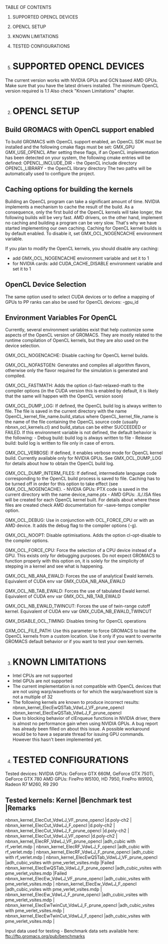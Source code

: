 TABLE OF CONTENTS
1. SUPPORTED OPENCL DEVICES
2. OPENCL SETUP
3. KNOWN LIMITATIONS
4. TESTED CONFIGURATIONS

1. SUPPORTED OPENCL DEVICES
   ========================
The current version works with NVIDIA GPUs and GCN based AMD GPUs.
Make sure that you have the latest drivers installed.
The minimum OpenCL version required is 1.1
Also check "Known Limitations" chapter.

2. OPENCL SETUP
   ============
Build GROMACS with OpenCL support enabled
-----------------------------------------
To build GROMACS with OpenCL support enabled, an OpenCL SDK must be installed
and the following cmake flags must be set:
	GMX_GPU
	GMX_USE_OPENCL
After setting these flags, if an OpenCL implementation has been detected on
your system, the following cmake entries will be defined:
	OPENCL_INCLUDE_DIR - the OpenCL include directory
	OPENCL_LIBRARY - the OpenCL library directory
The two paths will be automatically used to configure the project. 

Caching options for building the kernels
----------------------------------------
Building an OpenCL program can take a significant amount of time. NVIDIA
implements a mechanism to cache the result of the build. As a consequence,
only the first build of the OpenCL kernels will take longer, the following
builds will be very fast. AMD drivers, on the other hand, implement no
caching and building a program can be very slow. That's why we have started
implementing our own caching. Caching for OpenCL kernel builds is by default
enabled. To disable it, set GMX_OCL_NOGENCACHE environment variable.

 If you plan to modify the OpenCL kernels, you should disable any caching:
 * add GMX_OCL_NOGENCACHE environment variable and set it to 1
 * for NVIDIA cards: add CUDA_CACHE_DISABLE environment variable and set it to 1
 
OpenCL Device Selection
-----------------------
The same option used to select CUDA devices or to define a mapping of GPUs to
PP ranks can also be used for OpenCL devices: -gpu_id

Environment Variables For OpenCL
--------------------------------
Currently, several environment variables exist that help customize some aspects
of the OpenCL version of GROMACS. They are mostly related to the runtime
compilation of OpenCL kernels, but they are also used on the device selection.
   
   GMX_OCL_NOGENCACHE: Disable caching for OpenCL kernel builds.
   
   GMX_OCL_NOFASTGEN: Generates and compiles all algorithm flavors, otherwise
   only the flavor required for the simulation is generated and compiled.
   
   GMX_OCL_FASTMATH: Adds the option cl-fast-relaxed-math to the compiler
   options (in the CUDA version this is enabled by default, it is likely that
   the same will happen with the OpenCL version soon)
   
   GMX_OCL_DUMP_LOG: If defined, the OpenCL build log is always written to file.
   The file is saved in the current directory with the name
   OpenCL_kernel_file_name.build_status where OpenCL_kernel_file_name is the name
   of the file containing the OpenCL source code (usually nbnxn_ocl_kernels.cl)
   and build_status can be either SUCCEEDED or FAILED. If this environment
   variable is not defined, the default behavior is the following:
      - Debug build: build log is always written to file
	  - Release build: build log is written to file only in case of errors.
   
   GMX_OCL_VERBOSE: If defined, it enables verbose mode for OpenCL kernel build.
   Currently available only for NVIDIA GPUs. See GMX_OCL_DUMP_LOG for details
   about how to obtain the OpenCL build log.
   
   GMX_OCL_DUMP_INTERM_FILES: If defined, intermediate language code corresponding
   to the OpenCL build process is saved to file. Caching has to be turned off in
   order for this option to take effect (see GMX_OCL_NOGENCACHE).
      - NVIDIA GPUs: PTX code is saved in the current directory with the name
	  device_name.ptx
	  - AMD GPUs: .IL/.ISA files will be created for each OpenCL kernel built.
	  For details about where these files are created check AMD documentation
	  for -save-temps compiler option.
   
   GMX_OCL_DEBUG: Use in conjunction with OCL_FORCE_CPU or with an AMD device.
   It adds the debug flag to the compiler options (-g).
   
   GMX_OCL_NOOPT: Disable optimisations. Adds the option cl-opt-disable to the
   compiler options.
   
   GMX_OCL_FORCE_CPU: Force the selection of a CPU device instead of a GPU.
   This exists only for debugging purposes. Do not expect GROMACS to function
   properly with this option on, it is solely for the simplicity of stepping
   in a kernel and see what is happening.
   
   GMX_OCL_NB_ANA_EWALD: Forces the use of analytical Ewald kernels.
   Equivalent of CUDA env var GMX_CUDA_NB_ANA_EWALD
   
   GMX_OCL_NB_TAB_EWALD: Forces the use of tabulated Ewald kernel. Equivalent
   of CUDA env var GMX_OCL_NB_TAB_EWALD
   
   GMX_OCL_NB_EWALD_TWINCUT: Forces the use of twin-range cutoff kernel.
   Equivalent of CUDA env var GMX_CUDA_NB_EWALD_TWINCUT

   GMX_DISABLE_OCL_TIMING: Disables timing for OpenCL operations

   GXM_OCL_FILE_PATH: Use this parameter to force GROMACS to load the OpenCL
   kernels from a custom location. Use it only if you want to overwrite
   GROMACS default behavior or if you want to test your own kernels.

3. KNOWN LIMITATIONS
   =================
- Intel CPUs are not supported
- Intel GPUs are not supported
- The current implementation is not compatible with OpenCL devices that are
  not using warp/wavefronts or for which the warp/wavefront size is not a
  multiple of 32
- The following kernels are known to produce incorrect results:
	nbnxn_kernel_ElecEwQSTab_VdwLJ_VF_prune_opencl
	nbnxn_kernel_ElecEwQSTab_VdwLJ_F_prune_opencl
- Due to blocking behavior of clEnqueue functions in NVIDIA driver, there is
  almost no performance gain when using NVIDIA GPUs. A bug report has already
  been filled on about this issue. A possible workaround would be to have a
  separate thread for issuing GPU commands. However this hasn't been implemented
  yet.	

4. TESTED CONFIGURATIONS
   =====================
Tested devices:
	NVIDIA GPUs: GeForce GTX 660M, GeForce GTX 750Ti, GeForce GTX 780
	AMD GPUs: FirePro W5100, HD 7950, FirePro W9100, Radeon R7 M260, R9 290
	
Tested kernels:
Kernel                                          |Benchmark test                                 |Remarks
--------------------------------------------------------------------------------------------------------
nbnxn_kernel_ElecCut_VdwLJ_VF_prune_opencl      |d.poly-ch2                                     |
nbnxn_kernel_ElecCut_VdwLJ_F_opencl             |d.poly-ch2                                     |
nbnxn_kernel_ElecCut_VdwLJ_F_prune_opencl       |d.poly-ch2                                     |
nbnxn_kernel_ElecCut_VdwLJ_VF_opencl            |d.poly-ch2                                     |
nbnxn_kernel_ElecRF_VdwLJ_VF_prune_opencl       |adh_cubic with rf_verlet.mdp                   |
nbnxn_kernel_ElecRF_VdwLJ_F_opencl              |adh_cubic with rf_verlet.mdp                   |
nbnxn_kernel_ElecRF_VdwLJ_F_prune_opencl        |adh_cubic with rf_verlet.mdp                   |
nbnxn_kernel_ElecEwQSTab_VdwLJ_VF_prune_opencl  |adh_cubic_vsites with pme_verlet_vsites.mdp    |Failed
nbnxn_kernel_ElecEwQSTab_VdwLJ_F_prune_opencl   |adh_cubic_vsites with pme_verlet_vsites.mdp    |Failed
nbnxn_kernel_ElecEw_VdwLJ_VF_prune_opencl       |adh_cubic_vsites with pme_verlet_vsites.mdp	|
nbnxn_kernel_ElecEw_VdwLJ_F_opencl              |adh_cubic_vsites with pme_verlet_vsites.mdp	|
nbnxn_kernel_ElecEw_VdwLJ_F_prune_opencl        |adh_cubic_vsites with pme_verlet_vsites.mdp	|
nbnxn_kernel_ElecEwTwinCut_VdwLJ_F_prune_opencl	|adh_cubic_vsites with pme_verlet_vsites.mdp	|
nbnxn_kernel_ElecEwTwinCut_VdwLJ_F_opencl       |adh_cubic_vsites with pme_verlet_vsites.mdp    |

Input data used for testing - Benchmark data sets available here:
ftp://ftp.gromacs.org/pub/benchmarks
